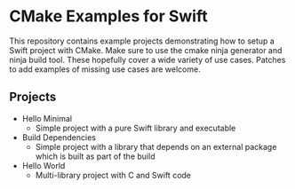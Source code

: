 # CMake Examples for Swift

This repository contains example projects demonstrating how to setup a Swift project with CMake.  Make sure to use the cmake ninja generator and ninja build tool. These hopefully cover a wide variety of use cases.  Patches to add examples of missing use cases are welcome.

## Projects
- Hello Minimal
  * Simple project with a pure Swift library and executable
- Build Dependencies
  * Simple project with a library that depends on an external package which is built as part of the build
- Hello World
  * Multi-library project with C and Swift code

